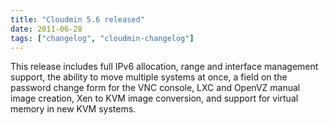 ```yaml
---
title: "Cloudmin 5.6 released"
date: 2011-06-28
tags: ["changelog", "cloudmin-changelog"]
---
```


This release includes full IPv6 allocation, range and interface management support, the ability to move multiple systems at once, a field on the password change form for the VNC console, LXC and OpenVZ manual image creation, Xen to KVM image conversion, and support for virtual memory in new KVM systems.

